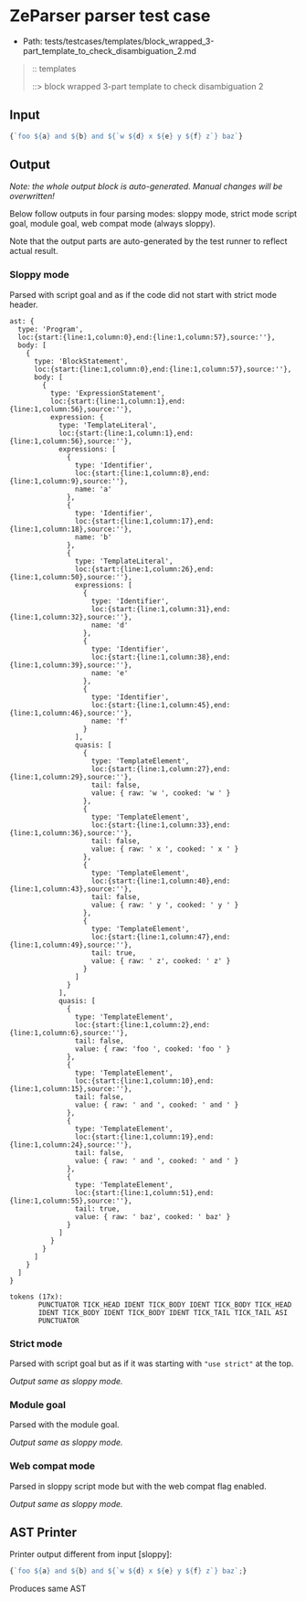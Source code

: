 # ZeParser parser test case

- Path: tests/testcases/templates/block_wrapped_3-part_template_to_check_disambiguation_2.md

> :: templates
>
> ::> block wrapped 3-part template to check disambiguation 2

## Input

`````js
{`foo ${a} and ${b} and ${`w ${d} x ${e} y ${f} z`} baz`}
`````

## Output

_Note: the whole output block is auto-generated. Manual changes will be overwritten!_

Below follow outputs in four parsing modes: sloppy mode, strict mode script goal, module goal, web compat mode (always sloppy).

Note that the output parts are auto-generated by the test runner to reflect actual result.

### Sloppy mode

Parsed with script goal and as if the code did not start with strict mode header.

`````
ast: {
  type: 'Program',
  loc:{start:{line:1,column:0},end:{line:1,column:57},source:''},
  body: [
    {
      type: 'BlockStatement',
      loc:{start:{line:1,column:0},end:{line:1,column:57},source:''},
      body: [
        {
          type: 'ExpressionStatement',
          loc:{start:{line:1,column:1},end:{line:1,column:56},source:''},
          expression: {
            type: 'TemplateLiteral',
            loc:{start:{line:1,column:1},end:{line:1,column:56},source:''},
            expressions: [
              {
                type: 'Identifier',
                loc:{start:{line:1,column:8},end:{line:1,column:9},source:''},
                name: 'a'
              },
              {
                type: 'Identifier',
                loc:{start:{line:1,column:17},end:{line:1,column:18},source:''},
                name: 'b'
              },
              {
                type: 'TemplateLiteral',
                loc:{start:{line:1,column:26},end:{line:1,column:50},source:''},
                expressions: [
                  {
                    type: 'Identifier',
                    loc:{start:{line:1,column:31},end:{line:1,column:32},source:''},
                    name: 'd'
                  },
                  {
                    type: 'Identifier',
                    loc:{start:{line:1,column:38},end:{line:1,column:39},source:''},
                    name: 'e'
                  },
                  {
                    type: 'Identifier',
                    loc:{start:{line:1,column:45},end:{line:1,column:46},source:''},
                    name: 'f'
                  }
                ],
                quasis: [
                  {
                    type: 'TemplateElement',
                    loc:{start:{line:1,column:27},end:{line:1,column:29},source:''},
                    tail: false,
                    value: { raw: 'w ', cooked: 'w ' }
                  },
                  {
                    type: 'TemplateElement',
                    loc:{start:{line:1,column:33},end:{line:1,column:36},source:''},
                    tail: false,
                    value: { raw: ' x ', cooked: ' x ' }
                  },
                  {
                    type: 'TemplateElement',
                    loc:{start:{line:1,column:40},end:{line:1,column:43},source:''},
                    tail: false,
                    value: { raw: ' y ', cooked: ' y ' }
                  },
                  {
                    type: 'TemplateElement',
                    loc:{start:{line:1,column:47},end:{line:1,column:49},source:''},
                    tail: true,
                    value: { raw: ' z', cooked: ' z' }
                  }
                ]
              }
            ],
            quasis: [
              {
                type: 'TemplateElement',
                loc:{start:{line:1,column:2},end:{line:1,column:6},source:''},
                tail: false,
                value: { raw: 'foo ', cooked: 'foo ' }
              },
              {
                type: 'TemplateElement',
                loc:{start:{line:1,column:10},end:{line:1,column:15},source:''},
                tail: false,
                value: { raw: ' and ', cooked: ' and ' }
              },
              {
                type: 'TemplateElement',
                loc:{start:{line:1,column:19},end:{line:1,column:24},source:''},
                tail: false,
                value: { raw: ' and ', cooked: ' and ' }
              },
              {
                type: 'TemplateElement',
                loc:{start:{line:1,column:51},end:{line:1,column:55},source:''},
                tail: true,
                value: { raw: ' baz', cooked: ' baz' }
              }
            ]
          }
        }
      ]
    }
  ]
}

tokens (17x):
       PUNCTUATOR TICK_HEAD IDENT TICK_BODY IDENT TICK_BODY TICK_HEAD
       IDENT TICK_BODY IDENT TICK_BODY IDENT TICK_TAIL TICK_TAIL ASI
       PUNCTUATOR
`````

### Strict mode

Parsed with script goal but as if it was starting with `"use strict"` at the top.

_Output same as sloppy mode._

### Module goal

Parsed with the module goal.

_Output same as sloppy mode._

### Web compat mode

Parsed in sloppy script mode but with the web compat flag enabled.

_Output same as sloppy mode._

## AST Printer

Printer output different from input [sloppy]:

````js
{`foo ${a} and ${b} and ${`w ${d} x ${e} y ${f} z`} baz`;}
````

Produces same AST
